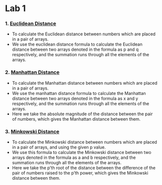 # Lab 1

### 1. [Euclidean Distance](./euclidean.py)

* To calculate the Euclidean distance between numbers which are placed in a pair of arrays.
* We use the euclidean distance formula to calculate the Euclidean distance between two arrays denoted in the formula as p and q respectively, and the summation runs through all the elements of the arrays.


### 2. [Manhattan Distance](./manhattan.py)

* To calculate the Manhattan distance between numbers which are placed in a pair of arrays.
* We use the manhattan distance formula to calculate the Manhattan distance between two arrays denoted in the formula as x and y respectively, and the summation runs through all the elements of the arrays.
* Here we take the absolute magnitude of the distance between the pair of numbers, which gives the Manhattan distance between them.


### 3. [Minkowski Distance](./minkowski.py)

* To calculate the Minkowski distance between numbers which are placed in a pair of arrays, and using the given p value.
* We use this formula to calculate the Minkowski distance between two arrays denoted in the formula as a and b respectively, and the summation runs through all the elements of the arrays.
* Here we take the p’th root of the distance between the difference of the pair of numbers raised to the p’th power, which gives the Minkowski distance between them.
